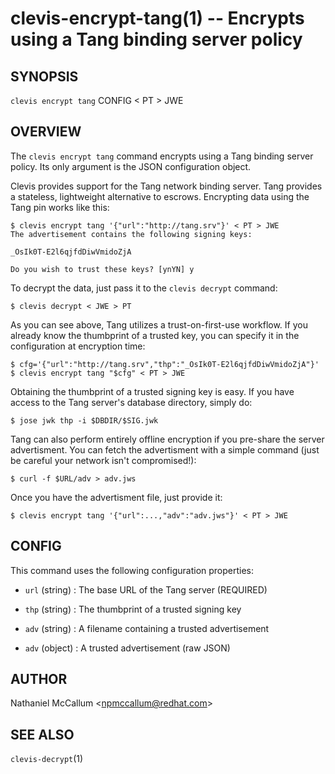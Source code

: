 clevis-encrypt-tang(1) -- Encrypts using a Tang binding server policy
=====================================================================

## SYNOPSIS

`clevis encrypt tang` CONFIG < PT > JWE

## OVERVIEW

The `clevis encrypt tang` command encrypts using a Tang binding server policy.
Its only argument is the JSON configuration object.

Clevis provides support for the Tang network binding server. Tang provides
a stateless, lightweight alternative to escrows. Encrypting data using the
Tang pin works like this:

    $ clevis encrypt tang '{"url":"http://tang.srv"}' < PT > JWE
    The advertisement contains the following signing keys:

    _OsIk0T-E2l6qjfdDiwVmidoZjA

    Do you wish to trust these keys? [ynYN] y

To decrypt the data, just pass it to the `clevis decrypt` command:

    $ clevis decrypt < JWE > PT

As you can see above, Tang utilizes a trust-on-first-use workflow. If you
already know the thumbprint of a trusted key, you can specify it in the
configuration at encryption time:

    $ cfg='{"url":"http://tang.srv","thp":"_OsIk0T-E2l6qjfdDiwVmidoZjA"}'
    $ clevis encrypt tang "$cfg" < PT > JWE

Obtaining the thumbprint of a trusted signing key is easy. If you
have access to the Tang server's database directory, simply do:

    $ jose jwk thp -i $DBDIR/$SIG.jwk 

Tang can also perform entirely offline encryption if you pre-share the server
advertisment. You can fetch the advertisment with a simple command (just be
careful your network isn't compromised!):

    $ curl -f $URL/adv > adv.jws

Once you have the advertisment file, just provide it:

    $ clevis encrypt tang '{"url":...,"adv":"adv.jws"}' < PT > JWE

## CONFIG

This command uses the following configuration properties:

* `url` (string) :
  The base URL of the Tang server (REQUIRED)

* `thp` (string) :
  The thumbprint of a trusted signing key

* `adv` (string) :
  A filename containing a trusted advertisement

* `adv` (object) :
  A trusted advertisement (raw JSON)

## AUTHOR

Nathaniel McCallum &lt;npmccallum@redhat.com&gt;

## SEE ALSO

`clevis-decrypt`(1)
